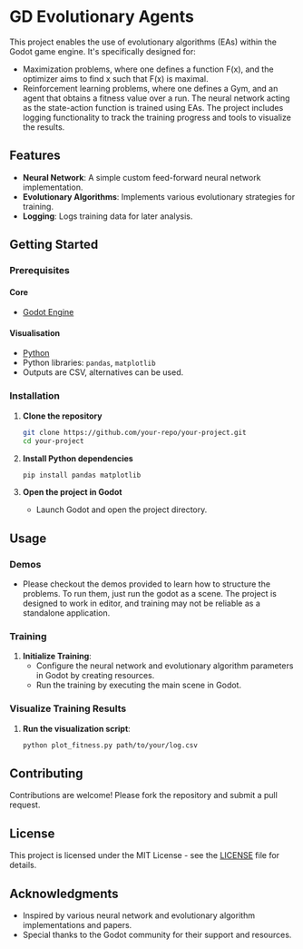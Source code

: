 # GD Evolutionary Agents

This project enables the use of evolutionary algorithms (EAs) within the Godot game engine. It's specifically designed for:
- Maximization problems, where one defines a function F(x), and the optimizer aims to find x such that F(x) is maximal.
- Reinforcement learning problems, where one defines a Gym, and an agent that obtains a fitness value over a run. The neural network acting as the state-action function is trained using EAs.
The project includes logging functionality to track the training progress and tools to visualize the results.

## Features

- **Neural Network**: A simple custom feed-forward neural network implementation.
- **Evolutionary Algorithms**: Implements various evolutionary strategies for training.
- **Logging**: Logs training data for later analysis.

## Getting Started

### Prerequisites

#### Core
- [Godot Engine](https://godotengine.org/download)

#### Visualisation
- [Python](https://www.python.org/downloads/)
- Python libraries: `pandas`, `matplotlib`
- Outputs are CSV, alternatives can be used.

### Installation

1. **Clone the repository**
   ```sh
   git clone https://github.com/your-repo/your-project.git
   cd your-project
   ```

2. **Install Python dependencies**
   ```sh
   pip install pandas matplotlib
   ```

3. **Open the project in Godot**
   - Launch Godot and open the project directory.

## Usage
### Demos
- Please checkout the demos provided to learn how to structure the problems. To run them, just run the godot as a scene. The project is designed to work in editor, and training may not be reliable as a standalone application.

### Training

1. **Initialize Training**:
   - Configure the neural network and evolutionary algorithm parameters in Godot by creating resources.
   - Run the training by executing the main scene in Godot.

### Visualize Training Results

1. **Run the visualization script**:
   ```sh
   python plot_fitness.py path/to/your/log.csv
   ```

## Contributing

Contributions are welcome! Please fork the repository and submit a pull request.

## License

This project is licensed under the MIT License - see the [LICENSE](LICENSE) file for details.

## Acknowledgments

- Inspired by various neural network and evolutionary algorithm implementations and papers.
- Special thanks to the Godot community for their support and resources.
